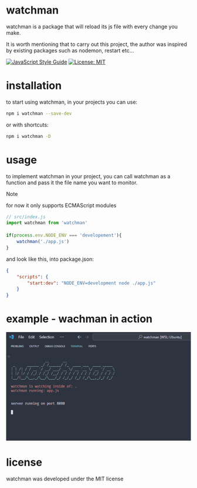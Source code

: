 # watchman
watchman is a package that will reload its js file with every change you make.

It is worth mentioning that to carry out this project, the author was inspired by existing packages such as nodemon, restart etc...

[![JavaScript Style Guide](https://img.shields.io/badge/code_style-standard-brightgreen.svg)](https://standardjs.com)
[![License: MIT](https://img.shields.io/badge/License-MIT-yellow.svg)](https://opensource.org/licenses/MIT)

# installation
to start using watchman, in your projects you can use:

```bash
npm i watchman --save-dev
```

or with shortcuts:

```bash
npm i watchman -D
```

# usage
to implement watchman in your project, you can call watchman as a function and pass it the file name you want to monitor.

> [!NOTE]
> for now it only supports ECMAScript modules

```js
// src/index.js
import watchman from 'watchman'

if(process.env.NODE_ENV === 'developement'){
    watchman('./app.js')
}
```

and look like this, into package.json:

```json
{
    "scripts": {
        "start:dev": "NODE_ENV=development node ./app.js"
    }
}
```
# example - wachman in action
![watchman output](./docs/watchman-output.png)

# license
watchman was developed under the MIT license
